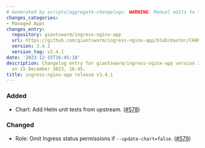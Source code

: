 ```yaml
---
# Generated by scripts/aggregate-changelogs. WARNING: Manual edits to this files will be overwritten.
changes_categories:
- Managed Apps
changes_entry:
  repository: giantswarm/ingress-nginx-app
  url: https://github.com/giantswarm/ingress-nginx-app/blob/master/CHANGELOG.md#341---2023-12-15
  version: 3.4.1
  version_tag: v3.4.1
date: '2023-12-15T16:45:18'
description: Changelog entry for giantswarm/ingress-nginx-app version 3.4.1, published
  on 15 December 2023, 16:45.
title: ingress-nginx-app release v3.4.1
---
```


### Added
- Chart: Add Helm unit tests from upstream. ([#578](https://github.com/giantswarm/ingress-nginx-app/pull/578))
### Changed
- Role: Omit Ingress status permissions if `--update-chart=false`. ([#579](https://github.com/giantswarm/ingress-nginx-app/pull/579))
